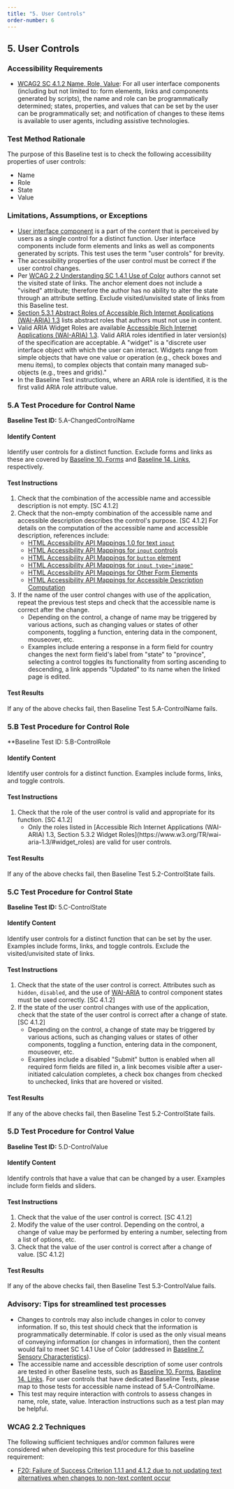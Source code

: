 ```yaml
---
title: "5. User Controls"
order-number: 6
---
```

## 5. User Controls

### Accessibility Requirements

-   [WCAG2 SC 4.1.2 Name, Role, Value](https://www.w3.org/WAI/WCAG22/Understanding/name-role-value): For all user interface components (including but not limited to: form elements, links and components generated by scripts), the name and role can be programmatically determined; states, properties, and values that can be set by the user can be programmatically set; and notification of changes to these items is available to user agents, including assistive technologies.

### Test Method Rationale

The purpose of this Baseline test is to check the following accessibility properties of user controls:
-   Name
-   Role
-   State 
-   Value

### Limitations, Assumptions, or Exceptions

-   [User interface component](https://www.w3.org/TR/WCAG22/#dfn-user-interface-components) is a part of the content that is perceived by users as a single control for a distinct function. User interface components include form elements and links as well as components generated by scripts. This test uses the term "user controls" for brevity.
-   The accessibility properties of the user control must be correct if the user control changes.
-   Per [WCAG 2.2 Understanding SC 1.4.1 Use of Color](https://www.w3.org/WAI/WCAG22/Understanding/use-of-color) authors cannot set the visited state of links. The anchor element does not include a "visited" attribute; therefore the author has no ability to alter the state through an attribute setting. Exclude visited/unvisited state of links from this Baseline test.
-   [Section 5.3.1 Abstract Roles of Accessible Rich Internet Applications (WAI-ARIA) 1.3](https://www.w3.org/TR/wai-aria-1.3/#abstract_roles) lists abstract roles that authors must not use in content.
-   Valid ARIA Widget Roles are available [Accessible Rich Internet Applications (WAI-ARIA) 1.3](https://www.w3.org/TR/wai-aria-1.3). Valid ARIA roles identified in later version(s) of the specification are acceptable. A "widget" is a "discrete user interface object with which the user can interact. Widgets range from simple objects that have one value or operation (e.g., check boxes and menu items), to complex objects that contain many managed sub-objects (e.g., trees and grids)."
-   In the Baseline Test instructions, where an ARIA role is identified, it is the first valid ARIA role attribute value.

### 5.A Test Procedure for Control Name

**Baseline Test ID:** 5.A-ChangedControlName

#### Identify Content
<p id="5aIC">Identify user controls for a distinct function. Exclude forms and links as these are covered by <a href="../10Forms">Baseline 10. Forms</a> and <a href="../14Links"> Baseline 14. Links</a>, respectively.</p>


#### Test Instructions
<ol id="5aTI">
	<li id="5aTI-1">Check that the combination of the accessible name and accessible description is not empty. [SC 4.1.2]</li>
    <li id="5aTI-2">Check that the non-empty combination of the accessible name and accessible description describes the control's purpose. [SC 4.1.2]  For details on the computation of the accessible name and accessible description, references include:
		<ul>
			<li><a href="https://www.w3.org/TR/html-aam-1.0/#input-type-text-input-type-password-input-type-number-input-type-search-input-type-tel-input-type-email-input-type-url-and-textarea-element-accessible-name-computation" target="_blank" rel="noopener">HTML Accessibility API Mappings 1.0 for text <code>input</code></a></li>
			<li><a href="https://www.w3.org/TR/html-aam-1.0/#input-type-button-input-type-submit-and-input-type-reset-accessible-name-computation" target="_blank" rel="noopener">HTML Accessibility API Mappings for <code>input</code> controls</a></li>
			<li><a href="https://www.w3.org/TR/html-aam-1.0/#button-element-accessible-name-computation" target="_blank" rel="noopener">HTML Accessibility API Mappings for <code>button</code> element</a></li>
			<li><a href="https://www.w3.org/TR/html-aam-1.0/#input-type-image-accessible-name-computation" target="_blank" rel="noopener">HTML Accessibility API Mappings for <code>input type="image"</code></a></li>
			<li><a href="https://www.w3.org/TR/html-aam-1.0/#other-form-elements-accessible-name-computation" target="_blank" rel="noopener">HTML Accessibility API Mappings for Other Form Elements</a></li>
			<li><a href="https://www.w3.org/TR/html-aam-1.0/#accdesc-computation" target="_blank" rel="noopener">HTML Accessibility API Mappings for Accessible Description Computation</a></li>
		</ul>
	</li>
	<li id="5aTI-3">If the name of the user control changes with use of the application, repeat the previous test steps and check that the accessible name is correct after the change.
		<ul>
			<li>Depending on the control, a change of name may be triggered by various actions, such as changing values or states of other components, toggling a function, entering data in the component, mouseover, etc.</li>
	  		<li>Examples include entering a response in a form field for country changes the next form field's label from "state" to "province", selecting a control toggles its functionality from sorting ascending to descending, a link appends "Updated" to its name when the linked page is edited.</li>
	  </ul>
	</li>
</ol>

#### Test Results

<p id="5aTR">If any of the above checks fail, then Baseline Test 5.A-ControlName fails.</p>

### 5.B Test Procedure for Control Role

**Baseline Test ID: 5.B-ControlRole

#### Identify Content
<p id="5bIC">Identify user controls for a distinct function. Examples include forms, links, and toggle controls.</p>

#### Test Instructions
<ol id="5bcTI">
	<li id="5bTI-1">Check that the role of the user control is valid and appropriate for its function. [SC 4.1.2]
		<ul>
			<li>Only the roles listed in [Accessible Rich Internet Applications (WAI-ARIA) 1.3, Section 5.3.2 Widget Roles](https://www.w3.org/TR/wai-aria-1.3/#widget_roles) are valid for user controls.</li>
		</ul>
	</li>
</ol>

#### Test Results

<p id="5bTR">If any of the above checks fail, then Baseline Test 5.2-ControlState fails.</p>

### 5.C Test Procedure for Control State

**Baseline Test ID:** 5.C-ControlState
#### Identify Content
<p id="5cIC">Identify user controls for a distinct function that can be set by the user. Examples include forms, links, and toggle controls. Exclude the visited/unvisited state of links.</p>
  

#### Test Instructions
<ol id="5cTI">
	<li id="5cTI-1">Check that the state of the user control is correct. Attributes such as <code>hidden</code>, <code>disabled</code>, and the use of <a href="https://www.w3.org/WAI/standards-guidelines/aria/">WAI-ARIA</a> to control component states must be used correctly. [SC 4.1.2]</li>
	<li id="5cTI-2">If the state of the user control changes with use of the application, check that the state of the user control is correct after a change of state. [SC 4.1.2]
		<ul>
			<li>Depending on the control, a change of state may be triggered by various actions, such as changing values or states of other components, toggling a function, entering data in the component, mouseover, etc.</li>
			<li>Examples include a disabled "Submit" button is enabled when all required form fields are filled in, a link becomes visible after a user-initiated calculation completes, a check box changes from checked to unchecked, links that are hovered or visited.</li>
		</ul>
	</li>
</ol>

#### Test Results

<p id="5cTR">If any of the above checks fail, then Baseline Test 5.2-ControlState fails.</p>

### 5.D Test Procedure for Control Value

**Baseline Test ID:** 5.D-ControlValue
#### Identify Content
<p id="5dIC">Identify controls that have a value that can be changed by a user. Examples include form fields and sliders.</p>

#### Test Instructions
<ol id="5dTI">
	<li id="5dTI-1">Check that the value of the user control is correct. [SC 4.1.2]</li>
	<li id="5dTI-2">Modify the value of the user control. Depending on the control, a change of value may be performed by entering a number, selecting from a list of options, etc.</li>
	<li id="5dTI-3">Check that the value of the user control is correct after a change of value. [SC 4.1.2]</li>
</ol>

#### Test Results

<p id="5dTR">If any of the above checks fail, then Baseline Test 5.3-ControlValue fails.</p>

### Advisory: Tips for streamlined test processes

- Changes to controls may also include changes in color to convey information. If so, this test should check that the information is programmatically determinable. If color is used as the only visual means of conveying information (or changes in information), then the content would fail to meet SC 1.4.1 Use of Color (addressed in [Baseline 7. Sensory Characteristics](../07Sensory)).
- The accessible name and accessible description of some user controls are tested in other Baseline tests, such as [Baseline 10. Forms](../10Forms), [Baseline 14. Links](../14Links). For user controls that have dedicated Baseline Tests, please map to those tests for accessible name instead of 5.A-ControlName. 
- This test may require interaction with controls to assess changes in name, role, state, value. Interaction instructions such as a test plan may be helpful.

### WCAG 2.2 Techniques
The following sufficient techniques and/or common failures were considered when developing this test procedure for this baseline requirement:
- [F20: Failure of Success Criterion 1.1.1 and 4.1.2 due to not updating text alternatives when changes to non-text content occur](https://www.w3.org/WAI/WCAG22/Techniques/failures/F20)
